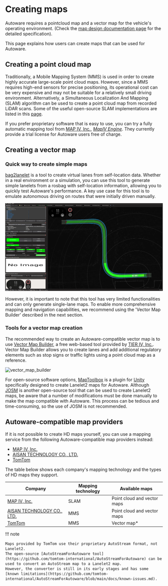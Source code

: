 # Creating maps

Autoware requires a pointcloud map and a vector map for the vehicle's operating environment. (Check the [map design documentation page](../../../design/autoware-architecture/map/index.md) for the detailed specification).

This page explains how users can create maps that can be used for Autoware.

## Creating a point cloud map

Traditionally, a Mobile Mapping System (MMS) is used in order to create highly accurate large-scale point cloud maps. However, since a MMS requires high-end sensors for precise positioning, its operational cost can be very expensive and may not be suitable for a relatively small driving environment. Alternatively, a Simultaneous Localization And Mapping (SLAM) algorithm can be used to create a point cloud map from recorded LiDAR scans. Some of the useful open-source SLAM implementations are listed in this [page](open-source-slam/index.md).

If you prefer proprietary software that is easy to use, you can try a fully automatic mapping tool from [MAP IV, Inc.](https://www.map4.jp/), [_MapIV Engine_](https://www.map4.jp/solutions/mapping-localization/map4-engine/). They currently provide a trial license for Autoware users free of charge.

## Creating a vector map

### Quick way to create simple maps

[bag2lanelet](https://autowarefoundation.github.io/autoware_tools/main/bag2lanelet/) is a tool to create virtual lanes from self-location data. Whether in a real environment or a simulation, you can use this tool to generate simple lanelets from a rosbag with self-location information, allowing you to quickly test Autoware's performance. A key use case for this tool is to emulate autonomous driving on routes that were initially driven manually.

![bag2lanelet](images/bag2lanelet.png)

However, it is important to note that this tool has very limited functionalities and can only generate single-lane maps. To enable more comprehensive mapping and navigation capabilities, we recommend using the 'Vector Map Builder' described in the next section.

### Tools for a vector map creation

The recommended way to create an Autoware-compatible vector map is to use [Vector Map Builder](https://tools.tier4.jp/feature/vector_map_builder_ll2/), a free web-based tool provided by [TIER IV, Inc.](https://www.tier4.jp/).
Vector Map Builder allows you to create lanes and add additional regulatory elements such as stop signs or traffic lights using a point cloud map as a reference.

![vector_map_builder](images/vector_map_builder.png)

For open-source software options, [MapToolbox](https://github.com/autocore-ai/MapToolbox) is a plugin for [Unity](https://unity.com/) specifically designed to create Lanelet2 maps for Autoware.
Although [JOSM](https://josm.openstreetmap.de/) is another open-source tool that can be used to create Lanelet2 maps, be aware that a number of modifications must be done manually to make the map compatible with Autoware. This process can be tedious and time-consuming, so the use of JOSM is not recommended.

## Autoware-compatible map providers

If it is not possible to create HD maps yourself, you can use a mapping service from the following Autoware-compatible map providers instead:

- [MAP IV, Inc.](https://www.map4.jp/)
- [AISAN TECHNOLOGY CO., LTD.](https://www.aisantec.co.jp/)
- [TomTom](https://www.tomtom.com/)

The table below shows each company's mapping technology and the types of HD maps they support.

| **Company**                                               | **Mapping technology** | **Available maps**          |
| --------------------------------------------------------- | ---------------------- | --------------------------- |
| [MAP IV, Inc.](https://www.map4.jp/)                      | SLAM                   | Point cloud and vector maps |
| [AISAN TECHNOLOGY CO., LTD.](https://www.aisantec.co.jp/) | MMS                    | Point cloud and vector maps |
| [TomTom](https://www.tomtom.com/)                         | MMS                    | Vector map\*                |

!!! note

    Maps provided by TomTom use their proprietary AutoStream format, not Lanelet2.
    The open-source [AutoStreamForAutoware tool](https://github.com/tomtom-international/AutoStreamForAutoware) can be used to convert an AutoStream map to a Lanelet2 map.
    However, the converter is still in its early stages and has some [known limitations](https://github.com/tomtom-international/AutoStreamForAutoware/blob/main/docs/known-issues.md).
